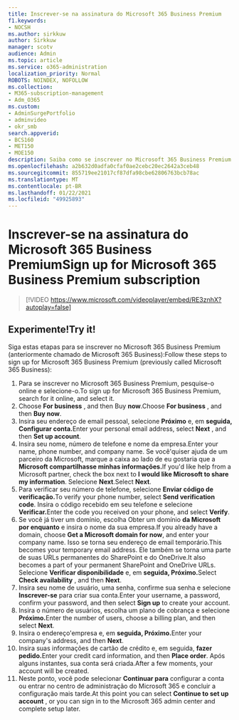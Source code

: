 ```yaml
---
title: Inscrever-se na assinatura do Microsoft 365 Business Premium
f1.keywords:
- NOCSH
ms.author: sirkkuw
author: Sirkkuw
manager: scotv
audience: Admin
ms.topic: article
ms.service: o365-administration
localization_priority: Normal
ROBOTS: NOINDEX, NOFOLLOW
ms.collection:
- M365-subscription-management
- Adm_O365
ms.custom:
- AdminSurgePortfolio
- adminvideo
- okr_smb
search.appverid:
- BCS160
- MET150
- MOE150
description: Saiba como se inscrever no Microsoft 365 Business Premium.
ms.openlocfilehash: a2b632d0adfa0cfaf0ae2cebc20ec2642a3ceb48
ms.sourcegitcommit: 855719ee21017cf87dfa98cbe62806763bcb78ac
ms.translationtype: MT
ms.contentlocale: pt-BR
ms.lasthandoff: 01/22/2021
ms.locfileid: "49925893"
---
```

# <a name="sign-up-for-microsoft-365-business-premium-subscription"></a><span data-ttu-id="c306e-103">Inscrever-se na assinatura do Microsoft 365 Business Premium</span><span class="sxs-lookup"><span data-stu-id="c306e-103">Sign up for Microsoft 365 Business Premium subscription</span></span>

> [!VIDEO https://www.microsoft.com/videoplayer/embed/RE3znhX?autoplay=false]

## <a name="try-it"></a><span data-ttu-id="c306e-104">Experimente!</span><span class="sxs-lookup"><span data-stu-id="c306e-104">Try it!</span></span>

<span data-ttu-id="c306e-105">Siga estas etapas para se inscrever no Microsoft 365 Business Premium (anteriormente chamado de Microsoft 365 Business):</span><span class="sxs-lookup"><span data-stu-id="c306e-105">Follow these steps to sign up for Microsoft 365 Business Premium (previously called Microsoft 365 Business):</span></span>

1. <span data-ttu-id="c306e-106">Para se inscrever no Microsoft 365 Business Premium, pesquise-o online e selecione-o.</span><span class="sxs-lookup"><span data-stu-id="c306e-106">To sign up for Microsoft 365 Business Premium, search for it online, and select it.</span></span>
2. <span data-ttu-id="c306e-107">Choose  **For business** , and then Buy  **now**.</span><span class="sxs-lookup"><span data-stu-id="c306e-107">Choose  **For business** , and then  **Buy now**.</span></span>
3. <span data-ttu-id="c306e-108">Insira seu endereço de email pessoal, selecione **Próximo** e, em **seguida, Configurar conta.**</span><span class="sxs-lookup"><span data-stu-id="c306e-108">Enter your personal email address, select  **Next** , and then  **Set up account**.</span></span>
4. <span data-ttu-id="c306e-109">Insira seu nome, número de telefone e nome da empresa.</span><span class="sxs-lookup"><span data-stu-id="c306e-109">Enter your name, phone number, and company name.</span></span> <span data-ttu-id="c306e-110">Se você&#39;quiser ajuda de um parceiro da Microsoft, marque a caixa ao lado de eu gostaria que a **Microsoft compartilhasse minhas informações.**</span><span class="sxs-lookup"><span data-stu-id="c306e-110">If you&#39;d like help from a Microsoft partner, check the box next to  **I would like Microsoft to share my information**.</span></span> <span data-ttu-id="c306e-111">Selecione  **Next**.</span><span class="sxs-lookup"><span data-stu-id="c306e-111">Select  **Next**.</span></span>
5. <span data-ttu-id="c306e-112">Para verificar seu número de telefone, selecione **Enviar código de verificação.**</span><span class="sxs-lookup"><span data-stu-id="c306e-112">To verify your phone number, select  **Send verification code**.</span></span> <span data-ttu-id="c306e-113">Insira o código recebido em seu telefone e selecione **Verificar.**</span><span class="sxs-lookup"><span data-stu-id="c306e-113">Enter the code you received on your phone, and select  **Verify**.</span></span>
6. <span data-ttu-id="c306e-114">Se você já tiver um domínio, escolha Obter um domínio  **da Microsoft por enquanto** e insira o nome da sua empresa.</span><span class="sxs-lookup"><span data-stu-id="c306e-114">If you already have a domain, choose  **Get a Microsoft domain for now**, and enter your company name.</span></span> <span data-ttu-id="c306e-115">Isso se torna seu endereço de email temporário.</span><span class="sxs-lookup"><span data-stu-id="c306e-115">This becomes your temporary email address.</span></span> <span data-ttu-id="c306e-116">Ele também se torna uma parte de suas URLs permanentes do SharePoint e do OneDrive.</span><span class="sxs-lookup"><span data-stu-id="c306e-116">It also becomes a part of your permanent SharePoint and OneDrive URLs.</span></span> <span data-ttu-id="c306e-117">Selecione **Verificar disponibilidade** e, em **seguida, Próximo.**</span><span class="sxs-lookup"><span data-stu-id="c306e-117">Select  **Check availability** , and then  **Next**.</span></span>
7. <span data-ttu-id="c306e-118">Insira seu nome de usuário, uma senha, confirme sua senha e selecione  **Inscrever-se**  para criar sua conta.</span><span class="sxs-lookup"><span data-stu-id="c306e-118">Enter your username, a password, confirm your password, and then select  **Sign up**  to create your account.</span></span>
8. <span data-ttu-id="c306e-119">Insira o número de usuários, escolha um plano de cobrança e selecione **Próximo.**</span><span class="sxs-lookup"><span data-stu-id="c306e-119">Enter the number of users, choose a billing plan, and then select  **Next**.</span></span>
9.  <span data-ttu-id="c306e-120">Insira o endereço&#39;empresa e, em **seguida, Próximo.**</span><span class="sxs-lookup"><span data-stu-id="c306e-120">Enter your company&#39;s address, and then  **Next**.</span></span>
10. <span data-ttu-id="c306e-121">Insira suas informações de cartão de crédito e, em seguida, **fazer pedido.**</span><span class="sxs-lookup"><span data-stu-id="c306e-121">Enter your credit card information, and then  **Place order**.</span></span> <span data-ttu-id="c306e-122">Após alguns instantes, sua conta será criada.</span><span class="sxs-lookup"><span data-stu-id="c306e-122">After a few moments, your account will be created.</span></span>
11. <span data-ttu-id="c306e-123">Neste ponto, você pode selecionar  **Continuar para** configurar a conta ou entrar no centro de administração do Microsoft 365 e concluir a configuração mais tarde.</span><span class="sxs-lookup"><span data-stu-id="c306e-123">At this point you can select  **Continue to set up account** , or you can sign in to the Microsoft 365 admin center and complete setup later.</span></span>